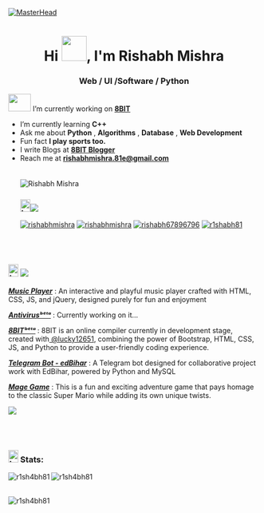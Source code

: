    [![MasterHead](https://developers.giphy.com/branch/master/static/api-512d36c09662682717108a38bbb5c57d.gif)](https://rishabh81.netlify.app/)
<h1 align="center"><div class="desktop-only">Hi <img src="https://blog.joypixels.com/content/images/2019/06/waving_hand_sign_1024.gif" style="width:50px; height:50px;">, I'm Rishabh Mishra </h1>
<h3 align="center">Web / UI /Software / Python </h3>


<!--<img src="https://cdn.dribbble.com/users/330915/screenshots/3587000/10_coding_dribbble.gif" align="right" width="400">-->


<img src="https://th.bing.com/th/id/R.96daba46896e2486d68dff1cbbd06363?rik=QzFh8TSi4BEC9A&riu=http%3a%2f%2fbestanimations.com%2fScience%2fGears%2floadinggears%2floading-gears-animation-13-2.gif&ehk=0ddRVTtroRyC71VRWYH06aPJejim5zcC2OtdOU4wxOs%3d&risl=&pid=ImgRaw&r=0" style="width: 45px; height: 35px;"> I’m currently working on **[8BIT](https://github.com/R1SH4BH81/8BIT)**

- I’m currently learning **C++** <br>
- Ask me about **Python** , **Algorithms** , **Database** , **Web Development** <br>
- Fun fact **I play sports too.** <br>
- I write Blogs at <a href="https://8bit81.blogspot.com/">**8BIT Blogger**</a>
- Reach me at **<rishabhmishra.81e@gmail.com>** <br>
  <br><br> 
   <img src="https://komarev.com/ghpvc/?username=r1sh4bh81&label=Profile%20views&color=0e75b6&style=flat" alt="Rishabh Mishra" /><br>
   <h3><img src="https://orig00.deviantart.net/a4fc/f/2015/272/2/b/fire_animation___test___by_silversmicee-d9bdp4u.png" alt="Image" style="width: 20px; height: 25px;"><img src="https://img.shields.io/badge/connect-8A2BE2"/> <br></h3>
     <a href="https://www.instagram.com/rishxbh81" target="blank"><img src="https://img.shields.io/twitter/follow/rishxbh81?logo=instagram&style=for-the-badge" alt="rishabhmishra" /></a>
  <a href="https://codepen.io/rishabhmishra" target="blank"><img src="https://img.shields.io/twitter/follow/r1shabhmishra?logo=codepen&style=for-the-badge" alt="rishabhmishra" /></a>
    <a href="https://twitter.com/rishabh67896796" target="blank"><img src="https://img.shields.io/twitter/follow/rishabh67896796?logo=twitter&style=for-the-badge" alt="rishabh67896796" /></a>
    <a href="https://linkedin.com/in/r1shabh81" target="blank"><img src="https://img.shields.io/twitter/follow/r1shabh81?logo=linkedin&style=for-the-badge" alt="r1shabh81" /></a>
   

<br><br>
<h3> <img src="https://orig00.deviantart.net/a4fc/f/2015/272/2/b/fire_animation___test___by_silversmicee-d9bdp4u.png" alt="Image" style="width: 20px; height: 25px;"> <img src="https://img.shields.io/badge/Recent%20Projects-8A2BE2"/></h3>
<p><a href="https://musicplayer81.netlify.app/"><b><i>Music Player</i></b></a> : An interactive and playful music player crafted with HTML, CSS, JS, and jQuery, designed purely for fun and enjoyment</p>
<p><a href="https://replit.com/@RishabhMishra18/antivirus#main.py"><b><i>Antivirusᵇᵉᵗᵃ</i></b></a> : Currently working on it...</p>
<p><a href="https://github.com/R1SH4BH81/8BIT"><b><i>8BITᵇᵉᵗᵃ</i></b></a> : 8BIT is an online compiler currently in development stage, created with<a href="https://github.com/lucky12651"> @lucky12651</a>, combining the power of Bootstrap, HTML, CSS, JS, and Python to provide a user-friendly coding experience. </p>
<p><a href="https://t.me/edBiharBot"><b><i>Telegram Bot - edBihar</i></b></a> : A Telegram bot designed for collaborative project work with EdBihar, powered by Python and MySQL</p>
<p><a href="https://r1sh4bh81.github.io/magegame/"><b><i>Mage Game</i></b></a> : This is a fun and exciting adventure game that pays homage to the classic Super Mario while adding its own unique twists.</p>
<p><img src="https://image.ibb.co/kHHeny/hor_line.png"></p>
<br><br><h3><img src="https://orig00.deviantart.net/a4fc/f/2015/272/2/b/fire_animation___test___by_silversmicee-d9bdp4u.png" alt="Image" style="width: 20px; height: 25px;"> Stats:</h3>
<p><img align="left" src="https://github-readme-stats.vercel.app/api/top-langs?username=r1sh4bh81&show_icons=true&locale=en&layout=compact" alt="r1sh4bh81" /></p>

<div><img align="center" src="https://github-readme-stats.vercel.app/api?username=r1sh4bh81&show_icons=true&locale=en" alt="r1sh4bh81" /></div><br>

<p><img  src="https://github-readme-streak-stats.herokuapp.com/?user=r1sh4bh81&" alt="r1sh4bh81" /></p><br>

</body>
